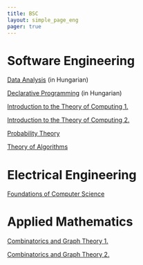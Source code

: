 ```yaml
---
title: BSC
layout: simple_page_eng 
pager: true
---
```


Software Engineering
=========================

[Data Analysis](https://portal.vik.bme.hu/kepzes/targyak/VISZAC00/en/) (in Hungarian)

[Declarative Programming](http://dp.iit.bme.hu/) (in Hungarian)

[Introduction to the Theory of Computing 1.](http://cs.bme.hu/itc1)

[Introduction to the Theory of Computing 2.](http://cs.bme.hu/itc2)

[Probability Theory](https://portal.vik.bme.hu/kepzes/targyak/VISZAB00/en/)

[Theory of Algorithms](http://cs.bme.hu/thalg/)


Electrical Engineering
======================

[Foundations of Computer Science](http://cs.bme.hu/fcs/)


Applied Mathematics
===================

[Combinatorics and Graph Theory 1.](http://www.cs.bme.hu/~csakany/cgt1) 

[Combinatorics and Graph Theory 2.](https://portal.vik.bme.hu/kepzes/targyak/VISZA026/en/) 


